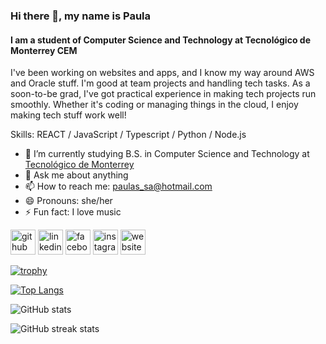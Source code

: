 ### Hi there 👋, my name is Paula
#### I am a student of Computer Science and Technology at Tecnológico de Monterrey CEM
I've been working on websites and apps, and I know my way around AWS and Oracle stuff. I'm good at team projects and handling tech tasks. As a soon-to-be grad, I've got practical experience in making tech projects run smoothly. Whether it's coding or managing things in the cloud, I enjoy making tech stuff work well!

Skills: REACT / JavaScript / Typescript / Python / Node.js 

- 🌱 I’m currently studying B.S. in Computer Science and Technology at [Tecnológico de Monterrey](https://tec.mx) 
- 💬 Ask me about anything 
- 📫 How to reach me: [paulas_sa@hotmail.com](mailto:tu@email.com) 
- 😄 Pronouns: she/her 
- ⚡ Fun fact: I love music 


[<img src='https://cdn.jsdelivr.net/npm/simple-icons@3.0.1/icons/github.svg' alt='github' height='40'>](https://github.com/A01745312)  [<img src='https://cdn.jsdelivr.net/npm/simple-icons@3.0.1/icons/linkedin.svg' alt='linkedin' height='40'>](https://www.linkedin.com/in/paula-santoyo-41081b17a/)  [<img src='https://cdn.jsdelivr.net/npm/simple-icons@3.0.1/icons/facebook.svg' alt='facebook' height='40'>](https://www.facebook.com/paulasophia.santoyo)  [<img src='https://cdn.jsdelivr.net/npm/simple-icons@3.0.1/icons/instagram.svg' alt='instagram' height='40'>](https://www.instagram.com/pau_sophi/)  [<img src='https://cdn.jsdelivr.net/npm/simple-icons@3.0.1/icons/icloud.svg' alt='website' height='40'>](https://a01745312.github.io/portafolio/)  

[![trophy](https://github-profile-trophy.vercel.app/?username=A01745312)](https://github.com/ryo-ma/github-profile-trophy)

[![Top Langs](https://github-readme-stats.vercel.app/api/top-langs/?username=A01745312)](https://github.com/anuraghazra/github-readme-stats)

![GitHub stats](https://github-readme-stats.vercel.app/api?username=A01745312&show_icons=true&count_private=true)  

![GitHub streak stats](https://streak-stats.demolab.com/?user=A01745312)  

